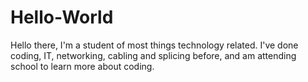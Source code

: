# Hello-World
Hello there, I'm a student of most things technology related. I've done coding, IT, networking, cabling and splicing before, and am attending school to learn more about coding.
